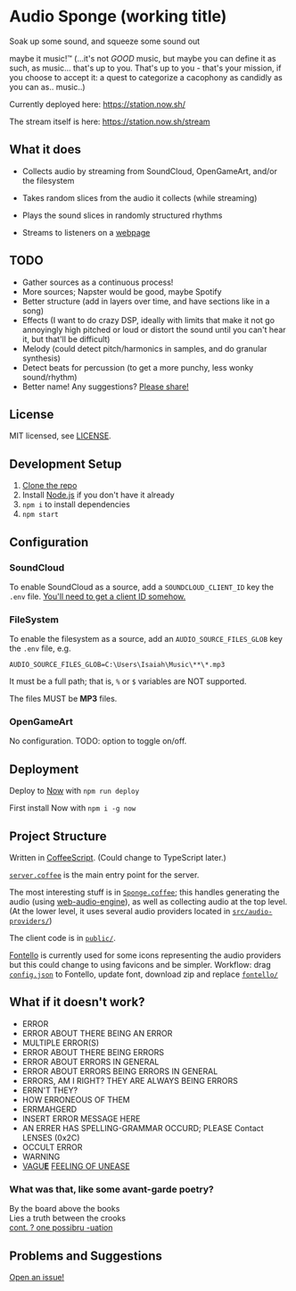 # Audio Sponge (working title)

Soak up some sound, and squeeze some sound out

maybe it music!™ (...it's not *GOOD* music, but maybe you can define it as such, as music... that's up to you. That's up to you - that's your mission, if you choose to accept it: a quest to categorize a cacophony as candidly as you can as.. music..)

Currently deployed here: https://station.now.sh/

The stream itself is here: https://station.now.sh/stream

## What it does

* Collects audio by streaming from SoundCloud, OpenGameArt, and/or the filesystem

* Takes random slices from the audio it collects (while streaming)

* Plays the sound slices in randomly structured rhythms

* Streams to listeners on a [webpage](https://station.now.sh/)

## TODO

- Gather sources as a continuous process!
- More sources; Napster would be good, maybe Spotify
- Better structure (add in layers over time, and have sections like in a song)
- Effects (I want to do crazy DSP, ideally with limits that make it not go annoyingly high pitched or loud or distort the sound until you can't hear it, but that'll be difficult)
- Melody (could detect pitch/harmonics in samples, and do granular synthesis)
- Detect beats for percussion (to get a more punchy, less wonky sound/rhythm)
- Better name! Any suggestions? [Please share!](mailto:isaiahodhner@gmail.com)

## License

MIT licensed, see [LICENSE](LICENSE).

## Development Setup

1. [Clone the repo](https://help.github.com/articles/cloning-a-repository/)
2. Install [Node.js]() if you don't have it already
3. `npm i` to install dependencies
4. `npm start`

## Configuration

### SoundCloud

To enable SoundCloud as a source, add a `SOUNDCLOUD_CLIENT_ID` key the `.env` file.
[You'll need to get a client ID somehow.](https://stackoverflow.com/questions/40992480/getting-a-soundcloud-api-client-id)

### FileSystem

To enable the filesystem as a source, add an `AUDIO_SOURCE_FILES_GLOB` key the `.env` file, e.g.
```
AUDIO_SOURCE_FILES_GLOB=C:\Users\Isaiah\Music\**\*.mp3
```
It must be a full path; that is, `%` or `$` variables are NOT supported.

The files MUST be **MP3** files.

### OpenGameArt

No configuration. TODO: option to toggle on/off.

## Deployment

Deploy to [Now](https://zeit.co/now) with `npm run deploy`

First install Now with `npm i -g now`

## Project Structure

Written in [CoffeeScript](https://coffeescript.org/). (Could change to TypeScript later.)

[`server.coffee`](src/server.coffee) is the main entry point for the server.

The most interesting stuff is in [`Sponge.coffee`](src/Sponge.coffee); this handles generating the audio (using [web-audio-engine](https://www.npmjs.com/package/web-audio-engine)), as well as collecting audio at the top level. (At the lower level, it uses several audio providers located in [`src/audio-providers/`](src/audio-providers))

The client code is in [`public/`](public/).

[Fontello](http://fontello.com/) is currently used for some icons representing the audio providers but this could change to using favicons and be simpler.
Workflow: drag [`config.json`](public/fontello/config.json) to Fontello, update font, download zip and replace [`fontello/`](public/fontello/)

<!--
## Are these songs?

no they just names:

* The Sponge of Truth and Lies
* In equal and opposite measure
* Cathartic cacophony
* Retched reverbertations
* Spontanious sound shenanigans
* Automatic chaotic euphony
* Synthetic symphonic hodgepodge
* Percussive pandemonium & rambunctious rhythm
* Wayward librettist
* Select the server other is file not play
* Large birds, soft cheese, green fruit
* A gathering of empty places
* I would understand a colorless green idea
* Cozy paranoia
* Primary reality beta
-->

## What if it doesn't work?

* ERROR
* ERROR ABOUT THERE BEING AN ERROR
* MULTIPLE ERROR(S)
* ERROR ABOUT THERE BEING ERRORS
* ERROR ABOUT ERRORS IN GENERAL
* ERROR ABOUT ERRORS BEING ERRORS IN GENERAL
* ERRORS, AM I RIGHT? THEY ARE ALWAYS BEING ERRORS
* ERRN'T THEY?
* HOW ERRONEOUS OF THEM
* ERRMAHGERD
* INSERT ERROR MESSAGE HERE
* AN ERRER HAS SPELLING-GRAMMAR OCCURD; PLEASE Contact LENSES (0x2C)
* OCCULT ERROR
* WARNING
* [VAGU](https://youtu.be/8d3SMxK40YQ)[**E**](https://www.reddit.com/r/EmboldenTheE/) [FEELING OF UNEASE](https://youtu.be/8d3SMxK40YQ)

### What was that, like some avant-garde poetry?

By the board above the books  
Lies a truth between the crooks  
[cont. ? one possibru -uation](https://www.reddit.com/r/LibraryofBabel/comments/7ophaq/ode_to_being_filthy_rich/?ref=share&ref_source=link)

## Problems and Suggestions

[Open an issue!](https://github.com/1j01/audio-sponge/issues)
